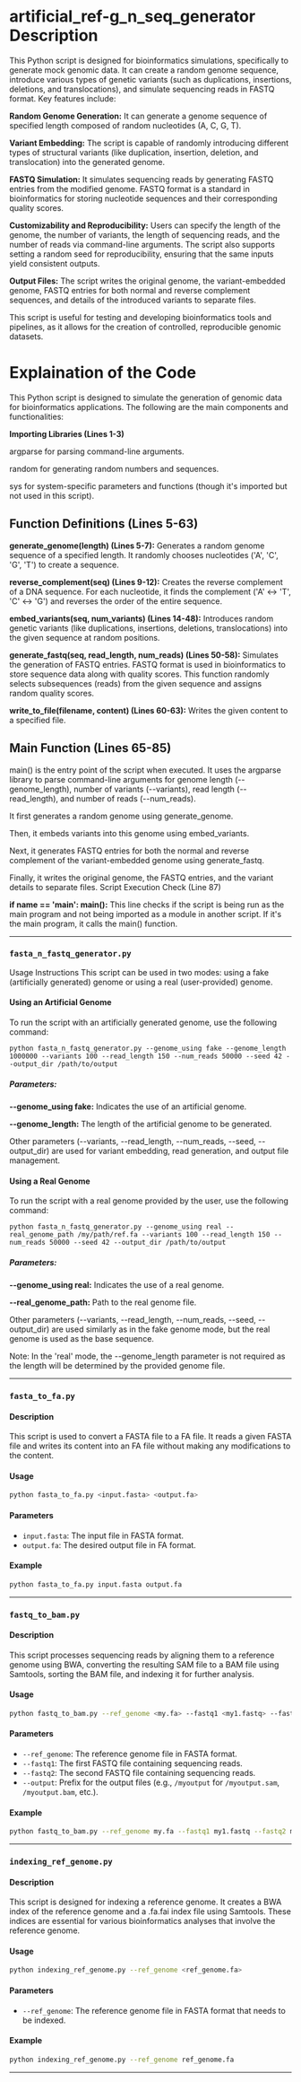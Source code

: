 # artificial_ref-g_n_seq_generator Description
This Python script is designed for bioinformatics simulations, specifically to generate mock genomic data. It can create a random genome sequence, introduce various types of genetic variants (such as duplications, insertions, deletions, and translocations), and simulate sequencing reads in FASTQ format.  Key features include:

**Random Genome Generation:** It can generate a genome sequence of specified length composed of random nucleotides (A, C, G, T).

**Variant Embedding:** The script is capable of randomly introducing different types of structural variants (like duplication, insertion, deletion, and translocation) into the generated genome.

**FASTQ Simulation:** It simulates sequencing reads by generating FASTQ entries from the modified genome. FASTQ format is a standard in bioinformatics for storing nucleotide sequences and their corresponding quality scores.

**Customizability and Reproducibility:** Users can specify the length of the genome, the number of variants, the length of sequencing reads, and the number of reads via command-line arguments. The script also supports setting a random seed for reproducibility, ensuring that the same inputs yield consistent outputs.

**Output Files:** The script writes the original genome, the variant-embedded genome, FASTQ entries for both normal and reverse complement sequences, and details of the introduced variants to separate files.

This script is useful for testing and developing bioinformatics tools and pipelines, as it allows for the creation of controlled, reproducible genomic datasets.


# Explaination of the Code
This Python script is designed to simulate the generation of genomic data for bioinformatics applications. The following are the main components and functionalities:

**Importing Libraries (Lines 1-3)**

argparse for parsing command-line arguments.

random for generating random numbers and sequences.

sys for system-specific parameters and functions (though it's imported but not used in this script).


## Function Definitions (Lines 5-63)

**generate_genome(length) (Lines 5-7):** Generates a random genome sequence of a specified length. It randomly chooses nucleotides ('A', 'C', 'G', 'T') to create a sequence.

**reverse_complement(seq) (Lines 9-12):** Creates the reverse complement of a DNA sequence. For each nucleotide, it finds the complement ('A' ↔ 'T', 'C' ↔ 'G') and reverses the order of the entire sequence.

**embed_variants(seq, num_variants) (Lines 14-48):** Introduces random genetic variants (like duplications, insertions, deletions, translocations) into the given sequence at random positions.

**generate_fastq(seq, read_length, num_reads) (Lines 50-58):** Simulates the generation of FASTQ entries. FASTQ format is used in bioinformatics to store sequence data along with quality scores. This function randomly selects subsequences (reads) from the given sequence and assigns random quality scores.

**write_to_file(filename, content) (Lines 60-63):** Writes the given content to a specified file.

## Main Function (Lines 65-85)

main() is the entry point of the script when executed. It uses the argparse library to parse command-line arguments for genome length (--genome_length), number of variants (--variants), read length (--read_length), and number of reads (--num_reads).

It first generates a random genome using generate_genome.

Then, it embeds variants into this genome using embed_variants.

Next, it generates FASTQ entries for both the normal and reverse complement of the variant-embedded genome using generate_fastq.

Finally, it writes the original genome, the FASTQ entries, and the variant details to separate files.
Script Execution Check (Line 87)

**if __name__ == '__main__': main():** This line checks if the script is being run as the main program and not being imported as a module in another script. If it's the main program, it calls the main() function.

---

### `fasta_n_fastq_generator.py`
Usage Instructions
This script can be used in two modes: using a fake (artificially generated) genome or using a real (user-provided) genome.

#### Using an Artificial Genome
To run the script with an artificially generated genome, use the following command:
``` shell 
python fasta_n_fastq_generator.py --genome_using fake --genome_length 1000000 --variants 100 --read_length 150 --num_reads 50000 --seed 42 --output_dir /path/to/output
```
##### Parameters:
**--genome_using fake:** Indicates the use of an artificial genome.

**--genome_length:** The length of the artificial genome to be generated.

Other parameters (--variants, --read_length, --num_reads, --seed, --output_dir) are used for variant embedding, read generation, and output file management.

#### Using a Real Genome
To run the script with a real genome provided by the user, use the following command:
```shell
python fasta_n_fastq_generator.py --genome_using real --real_genome_path /my/path/ref.fa --variants 100 --read_length 150 --num_reads 50000 --seed 42 --output_dir /path/to/output
```
##### Parameters:

**--genome_using real:** Indicates the use of a real genome.

**--real_genome_path:** Path to the real genome file.

Other parameters (--variants, --read_length, --num_reads, --seed, --output_dir) are used similarly as in the fake genome mode, but the real genome is used as the base sequence.

Note: In the 'real' mode, the --genome_length parameter is not required as the length will be determined by the provided genome file.

---

### `fasta_to_fa.py`

#### Description
This script is used to convert a FASTA file to a FA file. It reads a given FASTA file and writes its content into an FA file without making any modifications to the content.

#### Usage
```bash
python fasta_to_fa.py <input.fasta> <output.fa>
```

#### Parameters
- `input.fasta`: The input file in FASTA format.
- `output.fa`: The desired output file in FA format.

#### Example
```bash
python fasta_to_fa.py input.fasta output.fa
```

---

### `fastq_to_bam.py`

#### Description
This script processes sequencing reads by aligning them to a reference genome using BWA, converting the resulting SAM file to a BAM file using Samtools, sorting the BAM file, and indexing it for further analysis.

#### Usage
```bash
python fastq_to_bam.py --ref_genome <my.fa> --fastq1 <my1.fastq> --fastq2 <my2.fastq> --output </myoutput>
```

#### Parameters
- `--ref_genome`: The reference genome file in FASTA format.
- `--fastq1`: The first FASTQ file containing sequencing reads.
- `--fastq2`: The second FASTQ file containing sequencing reads.
- `--output`: Prefix for the output files (e.g., `/myoutput` for `/myoutput.sam`, `/myoutput.bam`, etc.).

#### Example
```bash
python fastq_to_bam.py --ref_genome my.fa --fastq1 my1.fastq --fastq2 my2.fastq --output /myoutput
```

---

### `indexing_ref_genome.py`

#### Description
This script is designed for indexing a reference genome. It creates a BWA index of the reference genome and a .fa.fai index file using Samtools. These indices are essential for various bioinformatics analyses that involve the reference genome.

#### Usage
```bash
python indexing_ref_genome.py --ref_genome <ref_genome.fa>
```

#### Parameters
- `--ref_genome`: The reference genome file in FASTA format that needs to be indexed.

#### Example
```bash
python indexing_ref_genome.py --ref_genome ref_genome.fa
```

---

